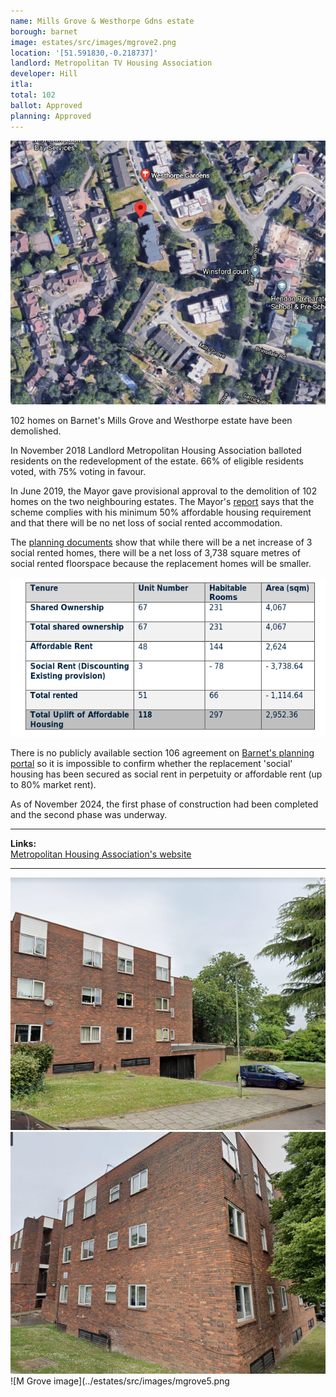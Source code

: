 ```yaml
---
name: Mills Grove & Westhorpe Gdns estate
borough: barnet
image: estates/src/images/mgrove2.png
location: '[51.591830,-0.218737]'
landlord: Metropolitan TV Housing Association
developer: Hill
itla:
total: 102
ballot: Approved
planning: Approved
---
```

![Mills Grove estate](../estates/src/images/mgrove2.png)

102 homes on Barnet's Mills Grove and Westhorpe estate have been demolished.

In November 2018 Landlord Metropolitan Housing Association balloted residents on the redevelopment of the estate. 66% of eligible residents voted, with 75% voting in favour.

In June 2019, the Mayor gave provisional approval to the demolition of 102 homes on the two neighbouring estates. The Mayor's [report](https://www.london.gov.uk/sites/default/files/PAWS/media_id_464602/westthrope_gardens_and_mill_grove_estate_report.pdf) says that the scheme complies with his minimum 50% affordable housing requirement and that there will be no net loss of social rented accommodation.

The [planning documents](https://publicaccess.barnet.gov.uk/online-applications/files/DB1BCDA5BA11ED66C650A0ECAAA014EE/pdf/18_7495_FUL-AFFORDABLE_HOUSING_STATEMENT_FV-4303171.pdf) show that while there will be a net increase of 3 social rented homes, there will be a net loss of 3,738 square metres of social rented floorspace because the replacement homes will be smaller.

![Mills grove estate](../estates/src/images/mgroveah.png)

There is no publicly available section 106 agreement on [Barnet's planning portal](https://publicaccess.barnet.gov.uk/online-applications/applicationDetails.do?activeTab=documents&keyVal=PJZA9IJI09W00) so it is impossible to confirm whether the replacement 'social' housing has been secured as social rent in perpetuity or affordable rent (up to 80% market rent).

As of November 2024, the first phase of construction had been completed and the second phase was underway.

---

__Links:__  
[Metropolitan Housing Association's website](https://www.metropolitan.org.uk/for-customers/westhorpe-gardens-mills-grove/)

---

![M Grove image](../estates/src/images/mgrove3.png)
![M Grove image](../estates/src/images/mgrove4.png)
![M Grove image](../estates/src/images/mgrove5.png